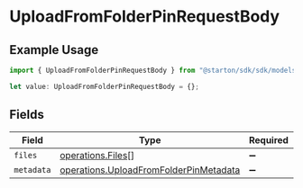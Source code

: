 # UploadFromFolderPinRequestBody

## Example Usage

```typescript
import { UploadFromFolderPinRequestBody } from "@starton/sdk/sdk/models/operations";

let value: UploadFromFolderPinRequestBody = {};
```

## Fields

| Field                                                                                                   | Type                                                                                                    | Required                                                                                                | Description                                                                                             |
| ------------------------------------------------------------------------------------------------------- | ------------------------------------------------------------------------------------------------------- | ------------------------------------------------------------------------------------------------------- | ------------------------------------------------------------------------------------------------------- |
| `files`                                                                                                 | [operations.Files](../../../sdk/models/operations/files.md)[]                                           | :heavy_minus_sign:                                                                                      | N/A                                                                                                     |
| `metadata`                                                                                              | [operations.UploadFromFolderPinMetadata](../../../sdk/models/operations/uploadfromfolderpinmetadata.md) | :heavy_minus_sign:                                                                                      | N/A                                                                                                     |